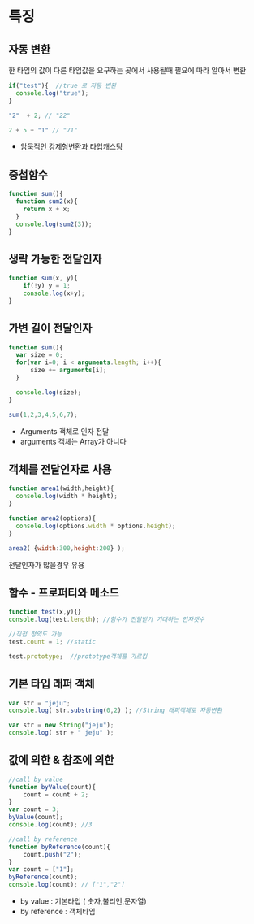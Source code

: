 # 특징


## 자동 변환

한 타입의 값이 다른 타입값을 요구하는 곳에서 사용될때 필요에 따라 알아서 변환


```javascript
if("test"){  //true 로 자동 변환
  console.log("true");
}

"2"  + 2; // "22"

2 + 5 + "1" // "71"
```
* [암묵적인 강제형변환과 타입캐스팅](http://www.slideshare.net/senxation/ss-16791882)

## 중첩함수

```javascript
function sum(){
  function sum2(x){
    return x + x;
  }
  console.log(sum2(3));
}
```


## 생략 가능한 전달인자

```javascript
function sum(x, y){
    if(!y) y = 1;
    console.log(x+y);
}
```


## 가변 길이 전달인자

```javascript
function sum(){
  var size = 0;
  for(var i=0; i < arguments.length; i++){
      size += arguments[i];
  }

  console.log(size);
}

sum(1,2,3,4,5,6,7);
```

* Arguments 객체로  인자 전달
* arguments 객체는 Array가 아니다


## 객체를 전달인자로 사용

```javascript
function area1(width,height){
  console.log(width * height);
}

function area2(options){
  console.log(options.width * options.height);
}

area2( {width:300,height:200} );
```

전달인자가 많을경우 유용




## 함수 - 프로퍼티와 메소드

```javascript
function test(x,y){}
console.log(test.length); //함수가 전달받기 기대하는 인자갯수

//직접 정의도 가능
test.count = 1; //static

test.prototype;  //prototype객체를 가르킴
```


## 기본 타입 래퍼 객체

```javascript
var str = "jeju";
console.log( str.substring(0,2) ); //String 래퍼객체로 자동변환

var str = new String("jeju");
console.log( str + " jeju" );
```

## 값에 의한 & 참조에 의한

```javascript
//call by value
function byValue(count){
    count = count + 2;
}
var count = 3;
byValue(count);
console.log(count); //3

//call by reference
function byReference(count){
    count.push("2");
}
var count = ["1"];
byReference(count);
console.log(count); // ["1","2"]
```

*   by value : 기본타입 ( 숫자,불리언,문자열)
*   by reference : 객체타입